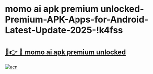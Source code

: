 # momo ai apk premium unlocked-Premium-APK-Apps-for-Android-Latest-Update-2025-!k4fss

# <h2><a href="https://googleone.com">🔗👉 🔴 momo ai apk premium unlocked</a></h2>

[![acn](https://github.com/user-attachments/assets/0f9c940e-d8b0-45ae-aac7-cd30a18b3e1c)](https://googleone.com)

